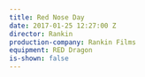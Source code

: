 ```yaml
---
title: Red Nose Day
date: 2017-01-25 12:27:00 Z
director: Rankin
production-company: Rankin Films
equipment: RED Dragon
is-shown: false
---
```


